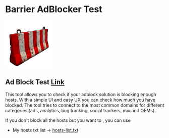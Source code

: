# Barrier AdBlocker Test

<img src="AdBlocker Test/logo.png" height="150px"/>  

## Ad Block Test  [Link](https://d3ward.github.io/toolz/adblock)
This tool allows you to check if your adblock solution is blocking enough hosts. With a simple UI and easy UX you can check how much you have blocked. The tool tries to connect to the most common domains for different categories (ads, analytics, bug tracking, social trackers, mix and OEMs).

If you don't block all the hosts but you want to , you can use
- My hosts txt list -> [hosts-list.txt](https://github.com/ilalutovinov/Barrier-AdBlocker-Test-/blob/main/hosts-list.txt)

